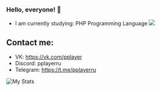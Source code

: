 ### Hello, everyone! 👋
+ I am currently studying: PHP Programming Language
![](https://komarev.com/ghpvc/?username=pplayerru)

## Contact me:

+ VK: https://vk.com/pplayer
+ Discord: pplayerru
+ Telegram: https://t.me/pplayerru

![My Stats](https://github-readme-stats.vercel.app/api?username=pplayerru&show_icons=true&count_private=true&hide_title=true)
